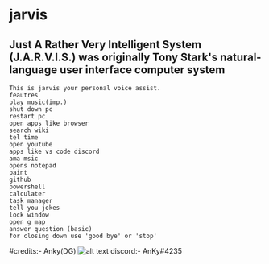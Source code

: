 # jarvis
## Just A Rather Very Intelligent System (J.A.R.V.I.S.) was originally Tony Stark's natural-language user interface computer system
```my voice assistant using python
This is jarvis your personal voice assist.
feautres
play music(imp.)
shut down pc
restart pc
open apps like browser
search wiki
tel time
open youtube
apps like vs code discord
ama msic
opens notepad
paint
github
powershell
calculater
task manager
tell you jokes
lock window
open g map
answer question (basic)
for closing down use 'good bye' or 'stop' 
```


#credits:- Anky(DG)
![alt text](https://c.tenor.com/jyTMV0aBudYAAAAC/jarvis-lol.gif)
discord:- AnKy#4235
